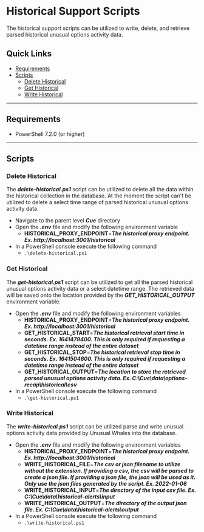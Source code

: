 # Historical Support Scripts
The historical support scripts can be utilized to write, delete, and retrieve parsed historical unusual options activity data.

## Quick Links
- [Requirements](#requirements)
- [Scripts](#scripts)
  - [Delete Historical](#delete-historical)
  - [Get Historical](#get-historical)
  - [Write Historical](#write-historical)

----------------------------------

## Requirements
- PowerShell 7.2.0 (or higher)

----------------------------------

## Scripts
### **Delete Historical**
The ***delete-historical.ps1*** script can be utilized to delete all the data within the historical collection in the database.  At the moment the script can't be utilized to delete a select time range of parsed historical unusual options activity data.
- Navigate to the parent level ***Cue*** directory
- Open the ***.env*** file and modify the following environment variable
  - **HISTORICAL_PROXY_ENDPOINT**=***The historical proxy endpoint. Ex. http://localhost:3001/historical***
- In a PowerShell console execute the following command
  - `.\delete-historical.ps1`

### **Get Historical**
The ***get-historical.ps1*** script can be utilized to get all the parsed historical unusual options activity data or a select datetime range.  The retrieved data will be saved onto the location provided by the ***GET_HISTORICAL_OUTPUT*** environment variable.
- Open the ***.env*** file and modify the following environment variables
  - **HISTORICAL_PROXY_ENDPOINT**=***The historical proxy endpoint. Ex. http://localhost:3001/historical***
  - **GET_HISTORICAL_START**=***The historical retrieval start time in seconds. Ex. 1641479400. This is only required if requesting a datetime range instead of the entire dataset***
  - **GET_HISTORICAL_STOP**=***The historical retrieval stop time in seconds. Ex. 1641504600. This is only required if requesting a datetime range instead of the entire dataset***
  - **GET_HISTORICAL_OUTPUT**=***The location to store the retrieved parsed unusual options activity data. Ex. C:\Cue\data\options-recap\historical\csv***
- In a PowerShell console execute the following command
  - `.\get-historical.ps1`

### **Write Historical**
The ***write-historical.ps1*** script can be utilized parse and write unusual options activity data provided by Unusual Whales into the database.
- Open the ***.env*** file and modify the following environment variables
  - **HISTORICAL_PROXY_ENDPOINT**=***The historical proxy endpoint. Ex. http://localhost:3001/historical***
  - **WRITE_HISTORICAL_FILE**=***The csv or json filename to utilize without the extension.  If providing a csv, the csv will be parsed to create a json file.  If providing a json file, the json will be used as it.  Only use the json files generated by the script. Ex. 2022-01-06***
  - **WRITE_HISTORICAL_INPUT**=***The directory of the input csv file. Ex. C:\Cue\data\historical-alerts\input***
  - **WRITE_HISTORICAL_OUTPUT**=***The directory of the output json file. Ex. C:\Cue\data\historical-alerts\output***
- In a PowerShell console execute the following command
  - `.\write-historical.ps1`